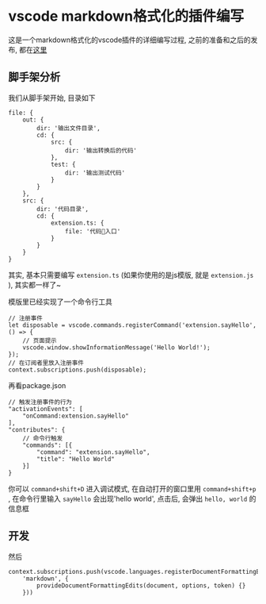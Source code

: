 # vscode markdown格式化的插件编写

这是一个markdown格式化的vscode插件的详细编写过程, 之前的准备和之后的发布, 都在[这里]()

## 脚手架分析

我们从脚手架开始, 目录如下

    file: {
        out: {
            dir: '输出文件目录',
            cd: {
                src: {
                    dir: '输出转换后的代码'
                },
                test: {
                    dir: '输出测试代码'
                }
            }
        },
        src: {
            dir: '代码目录',
            cd: {
                extension.ts: {
                    file: '代码入口'
                }
            }
        }
    }

其实, 基本只需要编写 `extension.ts` (如果你使用的是js模版, 就是 `extension.js` ), 其实都一样了~

模版里已经实现了一个命令行工具

    // 注册事件
    let disposable = vscode.commands.registerCommand('extension.sayHello', () => {
        // 页面提示
        vscode.window.showInformationMessage('Hello World!');
    });
    // 在订阅者里放入注册事件
    context.subscriptions.push(disposable);

再看package.json

    // 触发注册事件的行为
    "activationEvents": [
        "onCommand:extension.sayHello"
    ],
    "contributes": {
        // 命令行触发
        "commands": [{
            "command": "extension.sayHello",
            "title": "Hello World"
        }]
    }

你可以 `command+shift+D` 进入调试模式, 在自动打开的窗口里用 `command+shift+p` , 在命令行里输入 `sayHello` 会出现'hello world', 点击后, 会弹出 `hello, world` 的信息框 

## 开发

然后

    context.subscriptions.push(vscode.languages.registerDocumentFormattingEditProvider(
        'markdown', {
            provideDocumentFormattingEdits(document, options, token) {}
        }))

